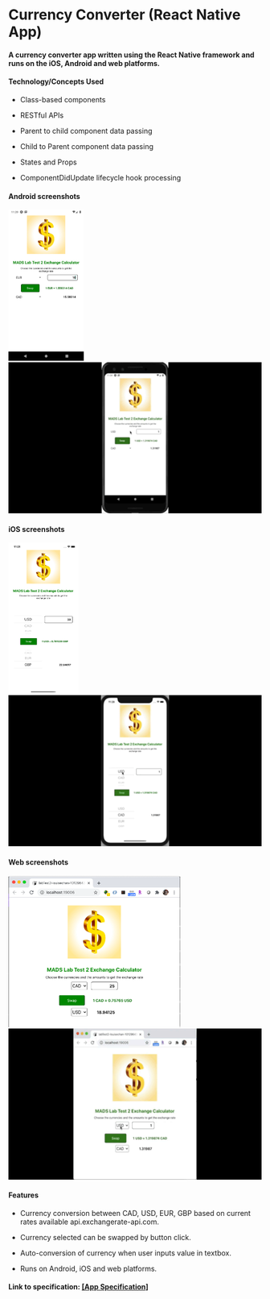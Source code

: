 # Currency Converter (React Native App)
#### A currency converter app written using the React Native framework and runs on the iOS, Android and web platforms.

#### Technology/Concepts Used

* Class-based components

* RESTful APIs

* Parent to child component data passing

* Child to Parent component data passing

* States and Props

* ComponentDidUpdate lifecycle hook processing

#### Android screenshots

<img src="./screenshots/currency-converter-android.png" alt="CC image for Android" height="300">          <img src="./screenshots/currency-converter-android.gif" alt="CC gif for Android" height="300">
#### iOS screenshots

<img src="./screenshots/currency-converter-ios.png" alt="CC image for iOS" height="300">          <img src="./screenshots/currency-converter-ios.gif" alt="CC gif for iOS" height="300">

#### Web screenshots

<img src="./screenshots/currency-converter-web.png" alt="CC image for web" height="300">          <img src="./screenshots/currency-converter-web.gif" alt="CC gif for web" height="300">

#### Features

* Currency conversion between CAD, USD, EUR, GBP based on current rates available api.exchangerate-api.com.

* Currency selected can be swapped by button click.

* Auto-conversion of currency when user inputs value in textbox.

* Runs on Android, iOS and web platforms.

#### Link to specification: <a href="./docs/MADS4008-Lab Test 2.pdf" target="_blank">[App Specification]</a>
